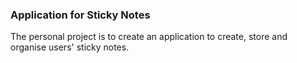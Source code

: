 ### Application for Sticky Notes
The personal project is to create an application to create, store and organise users' sticky notes.


